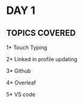 # DAY 1
## TOPICS COVERED

 1* Touch Typing
 
 2* Linked in profile updating
 
 3* Github
 
 4* Overleaf
 
 5* VS code
